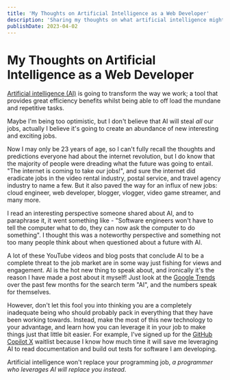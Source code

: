 ```yaml
---
title: 'My Thoughts on Artificial Intelligence as a Web Developer'
description: 'Sharing my thoughts on what artificial intelligence might mean for the future of the job market.'
publishDate: 2023-04-02
---
```


# My Thoughts on Artificial Intelligence as a Web Developer

[Artificial intelligence (AI)](https://en.wikipedia.org/wiki/Artificial_intelligence) is going to transform the way we work; a tool that provides great efficiency benefits whilst being able to off load the mundane and repetitive tasks.

Maybe I'm being too optimistic, but I don't believe that AI will steal _all_ our jobs, actually I believe it's going to create an abundance of new interesting and exciting jobs.

Now I may only be 23 years of age, so I can't fully recall the thoughts and predictions everyone had about the internet revolution, but I do know that the majority of people were dreading what the future was going to entail. "The internet is coming to take our jobs!", and sure the internet did eradicate jobs in the video rental industry, postal service, and travel agency industry to name a few. But it also paved the way for an influx of new jobs: cloud engineer, web developer, blogger, vlogger, video game streamer, and many more.

I read an interesting perspective someone shared about AI, and to paraphrase it, it went something like - "Software engineers won't have to tell the computer what to do, they can now ask the computer to do something". I thought this was a noteworthy perspective and something not too many people think about when questioned about a future with AI.

A lot of these YouTube videos and blog posts that conclude AI to be a complete threat to the job market are in some way just fishing for views and engagement. AI is the hot new thing to speak about, and ironically it's the reason I have made a post about it myself! Just look at the [Google Trends](https://trends.google.com/trends/explore?date=today%205-y&q=ai) over the past few months for the search term "AI", and the numbers speak for themselves.

However, don't let this fool you into thinking you are a completely inadequate being who should probably pack in everything that they have been working towards. Instead, make the most of this new technology to your advantage, and learn how you can leverage it in your job to make things just that little bit easier. For example, I've signed up for the [GitHub Copilot X](https://github.com/features/preview/copilot-x) waitlist because I know how much time it will save me leveraging AI to read documentation and build out tests for software I am developing.

Artificial intelligence won't replace your programming job, _a programmer who leverages AI will replace you instead_.
